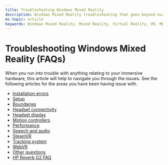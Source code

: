 ```yaml
---
title: Troubleshooting Windows Mixed Reality
description: Windows Mixed Reality troubleshooting that goes beyond our standard consumer support documentation.
ms.topic: article
keywords: Windows Mixed Reality, Mixed Reality, Virtual Reality, VR, MR, Troubleshoot, Errors, Help, Support
---
```


# Troubleshooting Windows Mixed Reality (FAQs)

When you run into trouble with anything relating to your immersive hardware, this article will help to navigate you through the issues.
See the following articles for the areas you have been having issue with.

- [Installation errors](installation_errors.md)
- [Setup](wmr-setup-faq.md)
- [Boundaries](boundary-questions.md)
- [Headset connectivity](headset-connectivity.md)
- [Headset display](headset-display.md)
- [Motion controllers](motion-controller-problems.md)
- [Performance](performance-questions.md)
- [Speech and audio](speech-and-audio.md)
- [SteamVR](steamvr-questions.md)
- [Tracking system](tracking.md)
- [WebVR](webvr-questions.md)
- [Other questions](other-questions.md)
- [HP Reverb G2 FAQ](reverbG2-faq.md)